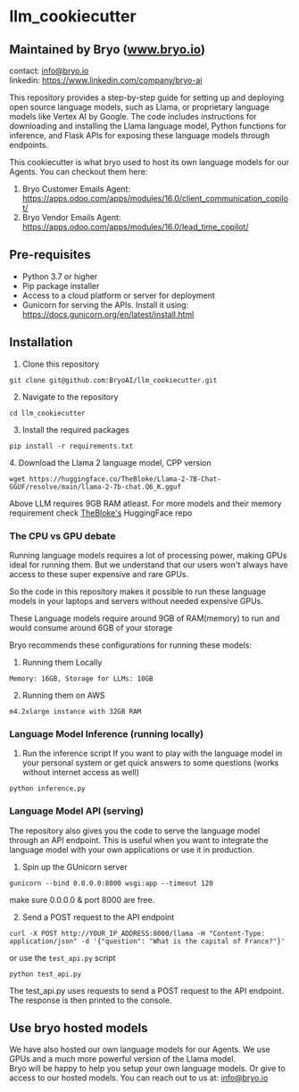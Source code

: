 # llm_cookiecutter
## Maintained by Bryo (www.bryo.io)
contact: info@bryo.io
<br>
linkedin: https://www.linkedin.com/company/bryo-ai

This repository provides a step-by-step guide for setting up and deploying open source language models, such as Llama, or proprietary language models like Vertex AI by Google. The code includes instructions for downloading and installing the Llama language model, Python functions for inference, and Flask APIs for exposing these language models through endpoints.

This cookiecutter is what bryo used to host its own language models for our Agents. You can checkout them here:
1. Bryo Customer Emails Agent: https://apps.odoo.com/apps/modules/16.0/client_communication_copilot/
2. Bryo Vendor Emails Agent: https://apps.odoo.com/apps/modules/16.0/lead_time_copilot/

## Pre-requisites
- Python 3.7 or higher
- Pip package installer
- Access to a cloud platform or server for deployment
- Gunicorn for serving the APIs. Install it using: https://docs.gunicorn.org/en/latest/install.html


## Installation
1. Clone this repository
```
git clone git@github.com:BryoAI/llm_cookiecutter.git
```

2. Navigate to the repository
```
cd llm_cookiecutter
```

3. Install the required packages
```
pip install -r requirements.txt
```

[comment]: <> (## Language Model Deployment)
4. Download the Llama 2 language model, CPP version <br>
```
wget https://huggingface.co/TheBloke/Llama-2-7B-Chat-GGUF/resolve/main/llama-2-7b-chat.Q6_K.gguf
```
Above LLM requires 9GB RAM atleast. For more models and their memory requirement check [TheBloke's](https://huggingface.co/TheBloke/Llama-2-7B-Chat-GGUF#provided-files) HuggingFace repo
### The CPU vs GPU debate
Running language models requires a lot of processing power, making GPUs ideal for running them. But we understand that our users won't always have access to these super expensive and rare GPUs. 

So the code in this repository makes it possible to run these language models in your laptops and servers without needed expensive GPUs.

These Language models require around 9GB of RAM(memory) to run and would consume around 6GB of your storage

Bryo recommends these configurations for running these models:
1. Running them Locally
```
Memory: 16GB, Storage for LLMs: 10GB
```

2. Running them on AWS
```
m4.2xlarge instance with 32GB RAM
```

### Language Model Inference (running locally)
1. Run the inference script
If you want to play with the language model in your personal system or get quick answers to some questions (works without internet access as well)
```
python inference.py
```

### Language Model API (serving)
The repository also gives you the code to serve the language model through an API endpoint. This is useful when you want to integrate the language model with your own applications or use it in production.
1. Spin up the GUnicorn server
```
gunicorn --bind 0.0.0.0:8000 wsgi:app --timeout 120
```
make sure 0.0.0.0 & port 8000 are free.

2. Send a POST request to the API endpoint
```
curl -X POST http://YOUR_IP_ADDRESS:8000/llama -H "Content-Type: application/json" -d '{"question": "What is the capital of France?"}'
```

or use the `test_api.py` script
```
python test_api.py
```
The test_api.py uses requests to send a POST request to the API endpoint. The response is then printed to the console.

## Use bryo hosted models
We have also hosted our own language models for our Agents. We use GPUs and a much more powerful version of the Llama model.
<br>
Bryo will be happy to help you setup your own language models. Or give to access to our hosted models.
You can reach out to us at: info@bryo.io






